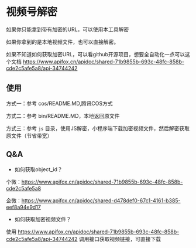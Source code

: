 # 视频号解密

如果你只能拿到带有加密的URL，可以使用本工具解密

如果你拿到的是本地视频文件，也可以直接解密。

如果不知道如何获取加密URL，可以看github开源项目，想要全自动化一点可以这个文档 https://www.apifox.cn/apidoc/shared-71b9855b-693c-48fc-858b-cde2c5afe5a8/api-34744242


## 使用

方式一：参考 cos/README.MD,腾讯COS方式

方式二：参考 bin/README.MD，本地返回原文件

方式三：参考 `js` 目录，使用JS解密，小程序端下载加密视频文件，然后解密获取原文件（节省带宽）

## Q&A


* 如何获取object_id？

个微：https://www.apifox.cn/apidoc/shared-71b9855b-693c-48fc-858b-cde2c5afe5a8

企微：https://www.apifox.cn/apidoc/shared-d478def0-67c1-4161-b385-eef8a94e9d17

* 如何获取加密视频文件？

使用 https://www.apifox.cn/apidoc/shared-71b9855b-693c-48fc-858b-cde2c5afe5a8/api-34744242 调用接口获取视频链接，可直接下载 